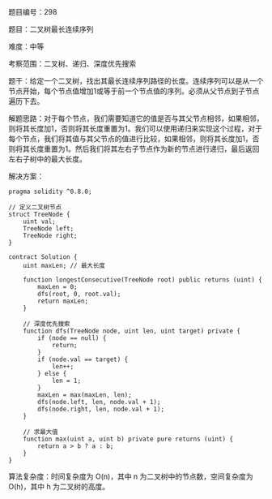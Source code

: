 题目编号：298

题目：二叉树最长连续序列

难度：中等

考察范围：二叉树、递归、深度优先搜索

题干：给定一个二叉树，找出其最长连续序列路径的长度。连续序列可以是从一个节点开始，每个节点值增加1或等于前一个节点值的序列。必须从父节点到子节点遍历下去。

解题思路：对于每个节点，我们需要知道它的值是否与其父节点相邻，如果相邻，则将其长度加1，否则将其长度重置为1。我们可以使用递归来实现这个过程，对于每个节点，我们将其值与其父节点的值进行比较，如果相邻，则将其长度加1，否则将其长度重置为1。然后我们将其左右子节点作为新的节点进行递归，最后返回左右子树中的最大长度。

解决方案：

```solidity
pragma solidity ^0.8.0;

// 定义二叉树节点
struct TreeNode {
    uint val;
    TreeNode left;
    TreeNode right;
}

contract Solution {
    uint maxLen; // 最大长度

    function longestConsecutive(TreeNode root) public returns (uint) {
        maxLen = 0;
        dfs(root, 0, root.val);
        return maxLen;
    }

    // 深度优先搜索
    function dfs(TreeNode node, uint len, uint target) private {
        if (node == null) {
            return;
        }
        if (node.val == target) {
            len++;
        } else {
            len = 1;
        }
        maxLen = max(maxLen, len);
        dfs(node.left, len, node.val + 1);
        dfs(node.right, len, node.val + 1);
    }

    // 求最大值
    function max(uint a, uint b) private pure returns (uint) {
        return a > b ? a : b;
    }
}
```

算法复杂度：时间复杂度为 O(n)，其中 n 为二叉树中的节点数，空间复杂度为 O(h)，其中 h 为二叉树的高度。